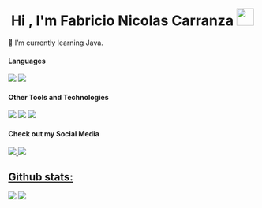 <h1 align="center">Hi , I'm Fabricio Nicolas Carranza <img src="https://media.giphy.com/media/hvRJCLFzcasrR4ia7z/giphy.gif" width="35"></h1>
🌱 I’m currently learning Java.
<h4> Languages </h4>
<span> 
  <img src="https://img.shields.io/badge/c%23-%23239120.svg?style=for-the-badge&logo=csharp&logoColor=white">
  <img src="https://img.shields.io/badge/java-%23ED8B00.svg?style=for-the-badge&logo=openjdk&logoColor=white">
</span>

<h4> Other Tools and Technologies </h4>
<span>
  <img src="https://img.shields.io/badge/Git-F05032?style=for-the-badge&logo=git&logoColor=white">
  <img src="https://img.shields.io/badge/Microsoft%20SQL%20Server-CC2927?style=for-the-badge&logo=microsoft%20sql%20server&logoColor=white">
   <img src="https://img.shields.io/badge/.NET-5C2D91?style=for-the-badge&logo=.net&logoColor=white">
</span>

<h4> Check out my Social Media </h4>
<span>
  <a href= "www.linkedin.com/in/fabricionicolasok">
<img src= "https://img.shields.io/badge/linkedin-%230077B5.svg?style=for-the-badge&logo=linkedin&logoColor=white">
    <a href= "https://outlook.live.com/mail/0/">
      <img src= "https://img.shields.io/badge/Gmail-D14836?style=for-the-badge&logo=gmail&logoColor=white">
</span>
<h2>Github stats:</h2> 

[![](https://github-readme-stats.vercel.app/api?username=fabricionicolasok&show_icons=true&theme=tokyonight&hide_border=true&locale=en)](https://github.com/fabricionicolasok)
[![](https://github-readme-streak-stats.herokuapp.com/?user=fabricionicolasok&theme=material-palenight)](https://github.com/fabricionicolasok)
</div>

